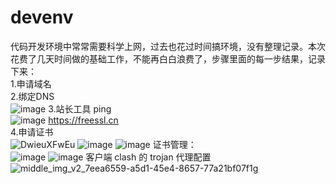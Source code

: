 # devenv
代码开发环境中常常需要科学上网，过去也花过时间搞环境，没有整理记录。本次花费了几天时间做的基础工作，不能再白白浪费了，步骤里面的每一步结果，记录下来：<br>
1.申请域名<br>
2.绑定DNS<br>
![image](https://user-images.githubusercontent.com/4297820/144697777-a575140b-bb0a-4c30-a472-06a78dfedc54.png)
3.站长工具 ping<br>
![image](https://user-images.githubusercontent.com/4297820/144698427-3d9587ad-059e-41b9-a9be-5d75399b19c1.png)
https://freessl.cn<br>
4.申请证书<br>
![DwieuXFwEu](https://user-images.githubusercontent.com/4297820/144698331-5247a054-a975-4b07-a488-996d10f21b14.png)
![image](https://user-images.githubusercontent.com/4297820/144698372-174adaa1-17f3-4e50-a105-c65981471313.png)
![image](https://user-images.githubusercontent.com/4297820/144698377-b06caf55-849b-451a-a00d-8a5794130b15.png)
证书管理：<br>
![image](https://user-images.githubusercontent.com/4297820/144698663-372319a8-f0f3-4933-9f96-9e8d78d17642.png)
![image](https://user-images.githubusercontent.com/4297820/144698668-ab81e82e-d623-4367-bb67-e57b3f88f80b.png)
客户端 clash 的 trojan 代理配置<br>
![middle_img_v2_7eea6559-a5d1-45e4-8657-77a21bf07f1g](https://user-images.githubusercontent.com/4297820/144699014-10689dd2-75a8-4aba-80f3-c1e6d1a322b8.png)
